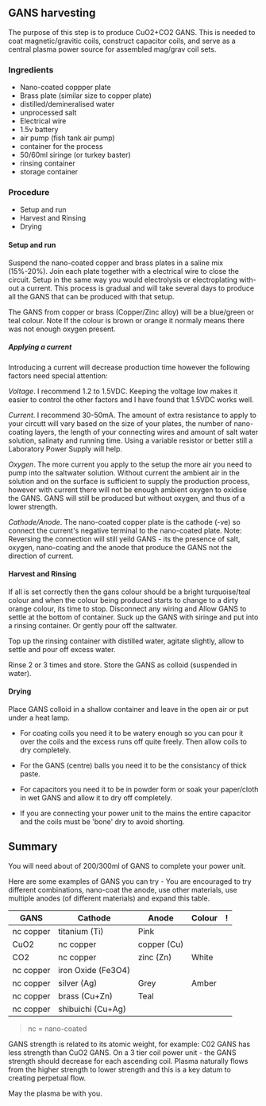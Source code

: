 ## GANS harvesting

The purpose of this step is to produce CuO2+CO2 GANS.  This is needed to coat magnetic/gravitic coils, construct capacitor coils, and serve as a central plasma power source for assembled mag/grav coil sets.

### Ingredients
* Nano-coated coppper plate
* Brass plate (similar size to copper plate)
* distilled/demineralised water
* unprocessed salt
* Electrical wire
* 1.5v battery
* air pump (fish tank air pump)
* container for the process  
* 50/60ml siringe (or turkey baster)
* rinsing container
* storage container

### Procedure
* Setup and run
* Harvest and Rinsing
* Drying

#### Setup and run
Suspend the nano-coated copper and brass plates in a saline mix (15%-20%). Join each plate together with a electrical wire to close the circuit.  Setup in the same way you would electrolysis or electroplating with-out a current. This process is gradual and will take several days to produce all the GANS that can be produced with that setup.

The GANS from copper or brass (Copper/Zinc alloy) will be a blue/green or teal colour.  Note If the colour is brown or orange it normaly means there was not enough oxygen present.

##### Applying a current

Introducing a current will decrease production time however the following factors need special attention: 

_Voltage_. I recommend 1.2 to 1.5VDC.  Keeping the voltage low makes it easier to control the other factors and I have found that 1.5VDC works well.

_Current_. I recommend 30-50mA.  The amount of extra resistance to apply to your circutt will vary based on the size of your plates, the number of nano-coating layers, the length of your connecting wires and amount of salt water solution, salinaty and running time.  Using a variable resistor or better still a Laboratory Power Supply will help.

_Oxygen_. The more current you apply to the setup the more air you need to pump into the saltwater solution.  Without current the ambient air in the solution and on the surface is sufficient to supply the production process, however with current there will not be enough ambient oxygen to oxidise the GANS.  GANS will still be produced but without oxygen, and thus of a lower strength.

_Cathode/Anode_. The nano-coated copper plate is the cathode (-ve) so connect the current's negative terminal to the nano-coated plate.   Note: Reversing the connection will still yeild GANS - its the presence of salt, oxygen, nano-coating and the anode that produce the GANS not the direction of current.

#### Harvest and Rinsing
If all is set correctly then the gans colour should be a bright turquoise/teal colour and when the colour being produced starts to change to a dirty orange colour, its time to stop.  Disconnect any wiring and Allow GANS to settle at the bottom of container.  Suck up the GANS with siringe and put into a rinsing container.  Or gently pour off the saltwater.

Top up the rinsing container with distilled water, agitate slightly, allow to settle and pour off excess water.

Rinse 2 or 3 times and store.  Store the GANS as colloid (suspended in water). 

#### Drying

Place GANS colloid in a shallow container and leave in the open air or put under a heat lamp.  

- For coating coils you need it to be watery enough so you can pour it over the coils and the excess runs off quite freely.  Then allow coils to dry completely.

- For the GANS (centre) balls you need it to be the consistancy of thick paste.

- For capacitors you need it to be in powder form or soak your paper/cloth in wet GANS and allow it to dry off completely.

- If you are connecting your power unit to the mains the entire capacitor and the coils must be 'bone' dry to avoid shorting.

## Summary

You will need about of 200/300ml of GANS to complete your power unit. 

Here are some examples of GANS you can try - You are encouraged to try different combinations, nano-coat the anode, use other materials, use multiple anodes (of different materials) and expand this table.

GANS | Cathode | Anode | Colour | !
----- | ------- | ------ | ----- | ---
 | nc copper | titanium (Ti) | Pink |
CuO2 | nc copper | copper (Cu) |  |
CO2 | nc copper | zinc (Zn) | White |
 | nc copper | iron Oxide (Fe3O4) |  |
 | nc copper | silver (Ag) | Grey | Amber
 | nc copper | brass (Cu+Zn) | Teal |
 | nc copper | shibuichi (Cu+Ag) |  |

> nc = nano-coated

GANS strength is related to its atomic weight, for example: C02 GANS has less strength than CuO2 GANS. On a 3 tier coil power unit - the GANS strength should decrease for each ascending coil.  Plasma naturally flows from the higher strength to lower strength and this is a key datum to creating perpetual flow.  

May the plasma be with you.


